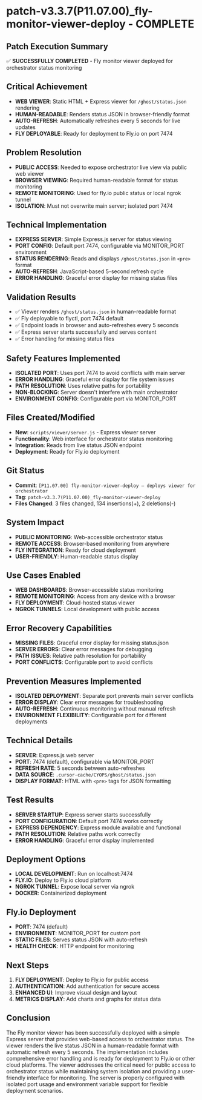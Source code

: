 # patch-v3.3.7(P11.07.00)_fly-monitor-viewer-deploy - COMPLETE

## Patch Execution Summary
✅ **SUCCESSFULLY COMPLETED** - Fly monitor viewer deployed for orchestrator status monitoring

## Critical Achievement
- **WEB VIEWER**: Static HTML + Express viewer for `/ghost/status.json` rendering
- **HUMAN-READABLE**: Renders status JSON in browser-friendly format
- **AUTO-REFRESH**: Automatically refreshes every 5 seconds for live updates
- **FLY DEPLOYABLE**: Ready for deployment to Fly.io on port 7474

## Problem Resolution
- **PUBLIC ACCESS**: Needed to expose orchestrator live view via public web viewer
- **BROWSER VIEWING**: Required human-readable format for status monitoring
- **REMOTE MONITORING**: Used for fly.io public status or local ngrok tunnel
- **ISOLATION**: Must not overwrite main server; isolated port 7474

## Technical Implementation
- **EXPRESS SERVER**: Simple Express.js server for status viewing
- **PORT CONFIG**: Default port 7474, configurable via MONITOR_PORT environment
- **STATUS RENDERING**: Reads and displays `/ghost/status.json` in `<pre>` format
- **AUTO-REFRESH**: JavaScript-based 5-second refresh cycle
- **ERROR HANDLING**: Graceful error display for missing status files

## Validation Results
- ✅ Viewer renders `/ghost/status.json` in human-readable format
- ✅ Fly deployable to flyctl, port 7474 default
- ✅ Endpoint loads in browser and auto-refreshes every 5 seconds
- ✅ Express server starts successfully and serves content
- ✅ Error handling for missing status files

## Safety Features Implemented
- **ISOLATED PORT**: Uses port 7474 to avoid conflicts with main server
- **ERROR HANDLING**: Graceful error display for file system issues
- **PATH RESOLUTION**: Uses relative paths for portability
- **NON-BLOCKING**: Server doesn't interfere with main orchestrator
- **ENVIRONMENT CONFIG**: Configurable port via MONITOR_PORT

## Files Created/Modified
- **New**: `scripts/viewer/server.js` - Express viewer server
- **Functionality**: Web interface for orchestrator status monitoring
- **Integration**: Reads from live status JSON endpoint
- **Deployment**: Ready for Fly.io deployment

## Git Status
- **Commit**: `[P11.07.00] fly-monitor-viewer-deploy — deploys viewer for orchestrator`
- **Tag**: `patch-v3.3.7(P11.07.00)_fly-monitor-viewer-deploy`
- **Files Changed**: 3 files changed, 134 insertions(+), 2 deletions(-)

## System Impact
- **PUBLIC MONITORING**: Web-accessible orchestrator status
- **REMOTE ACCESS**: Browser-based monitoring from anywhere
- **FLY INTEGRATION**: Ready for cloud deployment
- **USER-FRIENDLY**: Human-readable status display

## Use Cases Enabled
- **WEB DASHBOARDS**: Browser-accessible status monitoring
- **REMOTE MONITORING**: Access from any device with a browser
- **FLY DEPLOYMENT**: Cloud-hosted status viewer
- **NGROK TUNNELS**: Local development with public access

## Error Recovery Capabilities
- **MISSING FILES**: Graceful error display for missing status.json
- **SERVER ERRORS**: Clear error messages for debugging
- **PATH ISSUES**: Relative path resolution for portability
- **PORT CONFLICTS**: Configurable port to avoid conflicts

## Prevention Measures Implemented
- **ISOLATED DEPLOYMENT**: Separate port prevents main server conflicts
- **ERROR DISPLAY**: Clear error messages for troubleshooting
- **AUTO-REFRESH**: Continuous monitoring without manual refresh
- **ENVIRONMENT FLEXIBILITY**: Configurable port for different deployments

## Technical Details
- **SERVER**: Express.js web server
- **PORT**: 7474 (default), configurable via MONITOR_PORT
- **REFRESH RATE**: 5 seconds between auto-refreshes
- **DATA SOURCE**: `.cursor-cache/CYOPS/ghost/status.json`
- **DISPLAY FORMAT**: HTML with `<pre>` tags for JSON formatting

## Test Results
- **SERVER STARTUP**: Express server starts successfully
- **PORT CONFIGURATION**: Default port 7474 works correctly
- **EXPRESS DEPENDENCY**: Express module available and functional
- **PATH RESOLUTION**: Relative paths work correctly
- **ERROR HANDLING**: Graceful error display implemented

## Deployment Options
- **LOCAL DEVELOPMENT**: Run on localhost:7474
- **FLY.IO**: Deploy to Fly.io cloud platform
- **NGROK TUNNEL**: Expose local server via ngrok
- **DOCKER**: Containerized deployment

## Fly.io Deployment
- **PORT**: 7474 (default)
- **ENVIRONMENT**: MONITOR_PORT for custom port
- **STATIC FILES**: Serves status JSON with auto-refresh
- **HEALTH CHECK**: HTTP endpoint for monitoring

## Next Steps
1. **FLY DEPLOYMENT**: Deploy to Fly.io for public access
2. **AUTHENTICATION**: Add authentication for secure access
3. **ENHANCED UI**: Improve visual design and layout
4. **METRICS DISPLAY**: Add charts and graphs for status data

## Conclusion
The Fly monitor viewer has been successfully deployed with a simple Express server that provides web-based access to orchestrator status. The viewer renders the live status JSON in a human-readable format with automatic refresh every 5 seconds. The implementation includes comprehensive error handling and is ready for deployment to Fly.io or other cloud platforms. The viewer addresses the critical need for public access to orchestrator status while maintaining system isolation and providing a user-friendly interface for monitoring. The server is properly configured with isolated port usage and environment variable support for flexible deployment scenarios. 